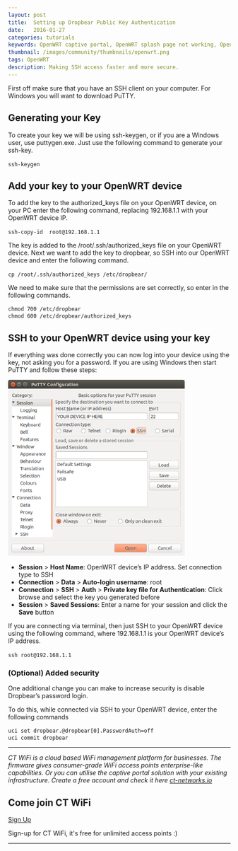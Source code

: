 ```yaml
---
layout: post
title:  Setting up Dropbear Public Key Authentication
date:   2016-01-27
categories: tutorials
keywords: OpenWRT captive portal, OpenWRT splash page not working, OpenWRT splash page template, OpenWRT splash page free, OpenWRT splash page html, OpenWRT splash page hosting, OpenMesh captive portal, OpenMesh splash page not working, OpenMesh splash page template, OpenMesh splash page free, OpenMesh splash page html, OpenMesh splash page hosting, DD-WRT
thumbnail: /images/community/thumbnails/openwrt.png
tags: OpenWRT
description: Making SSH access faster and more secure.
---
```


First off make sure that you have an SSH client on your computer. For Windows you will want to download PuTTY.

## Generating your Key

To create your key we will be using ssh-keygen, or if you are a Windows user, use puttygen.exe.
Just use the following command to generate your ssh-key.

`ssh-keygen`

## Add your key to your OpenWRT device

To add the key to the authorized_keys file on your OpenWRT device, on your PC enter the following command, replacing 192.168.1.1 with your OpenWRT device IP.

`ssh-copy-id  root@192.168.1.1`

The key is added to the /root/.ssh/authorized_keys file on your OpenWRT device.
Next we want to add the key to dropbear, so SSH into our OpenWRT device and enter the following command.

`cp /root/.ssh/authorized_keys /etc/dropbear/`

We need to make sure that the permissions are set correctly, so enter in the following commands.

    chmod 700 /etc/dropbear
    chmod 600 /etc/dropbear/authorized_keys

## SSH to your OpenWRT device using your key

If everything was done correctly you can now log into your device using the key, not asking you for a password.
If you are using Windows then start PuTTY and follow these steps:

<div class="mdl-typography--text-center">
  <img src="/images/community/tutorials/openwrt/puttyconfig.png" width="400px">
</div>

- __Session__ > __Host Name__: OpenWRT device’s IP address. Set connection type to SSH
- __Connection__ > __Data__ > __Auto-login username__: root
- __Connection__ > __SSH__ > __Auth__ > __Private key file for Authentication__: Click browse and select the key you generated before
- __Session__ > __Saved Sessions__: Enter a name for your session and click the __Save__ button

If you are connecting via terminal, then just SSH to your OpenWRT device using the following command, where 192.168.1.1 is your OpenWRT device’s IP address.

`ssh root@192.168.1.1`

### (Optional) Added security

One additional change you can make to increase security is disable Dropbear’s password login.

To do this, while connected via SSH to your OpenWRT device, enter the following commands

    uci set dropbear.@dropbear[0].PasswordAuth=off
    uci commit dropbear

<hr>

*CT WiFi is a cloud based WiFi management platform for businesses. The firmware gives consumer-grade WiFi access points enterprise-like capabilities. Or you can utilise the captive portal solution with your existing infrastructure. Create a free account and check it here <a href="https://ct-networks.io">ct-networks.io</a>*


<div class="mdl-typography--text-center">

<h2>Come join CT WiFi</h2>

<a href="https://my.ctapp.io/#/create" class="button success dst">Sign Up</a><br>

<p>Sign-up for CT WiFi, it's free for unlimited access points :)</p>

<hr>

</div>
